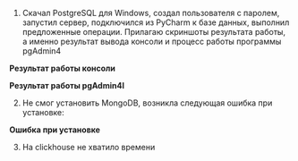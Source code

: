 1) Скачал PostgreSQL для Windows, создал пользователя с паролем, запустил сервер, подключился из PyCharm к базе данных, выполнил предложенные операции. Прилагаю скриншоты результата работы, а именно результат вывода консоли и процесс работы программы pgAdmin4

**Результат работы консоли**


**Результат работы pgAdmin4I**


2) Не смог установить MongoDB, возникла следующая ошибка при установке:

**Ошибка при установке**

3) На clickhouse не хватило времени
